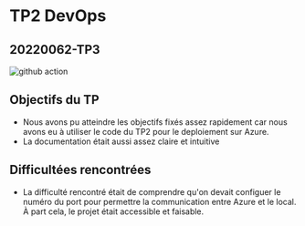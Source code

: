 # TP2 DevOps

## 20220062-TP3

![github action](https://www.google.com/url?sa=i&url=https%3A%2F%2Fpmorisseau.ineaweb.net%2Farticles%2Fexceptions%2F01.azureException.acrAndAciInYourVnet%2F&psig=AOvVaw2lJk4Kam3pz0n75BbU55uj&ust=1685132734372000&source=images&cd=vfe&ved=0CBEQjRxqFwoTCOiTg-Kmkf8CFQAAAAAdAAAAABAE)

## Objectifs du TP
- Nous avons pu atteindre les objectifs fixés assez rapidement car nous avons eu à utiliser le code du TP2 pour le deploiement sur Azure. 
- La documentation était aussi assez claire et intuitive

## Difficultées rencontrées
- La difficulté rencontré était de comprendre qu'on devait configuer le numéro du port pour permettre la communication entre Azure et le local. À part cela, le projet était accessible et faisable.
